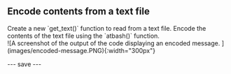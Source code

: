 ## Encode contents from a text file

<div style="display: flex; flex-wrap: wrap">
<div style="flex-basis: 200px; flex-grow: 1; margin-right: 15px;">
Create a new `get_text()` function to read from a text file. Encode the contents of the text file using the `atbash()` function. 
</div>
<div>
![A screenshot of the output of the code displaying an encoded message. ](images/encoded-message.PNG){:width="300px"}
</div>
</div>



--- save ---